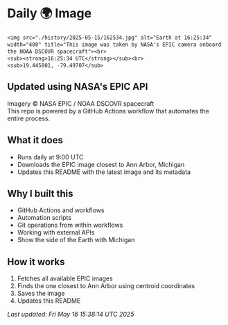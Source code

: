 # Daily 🌍 Image
    <img src="./history/2025-05-15/162534.jpg" alt="Earth at 16:25:34" width="400" title="This image was taken by NASA's EPIC camera onboard the NOAA DSCOVR spacecraft"><br>
    <sub><strong>16:25:34 UTC</strong></sub><br>
    <sub>19.445801, -79.49707</sub>

## Updated using NASA's EPIC API
Imagery © NASA EPIC / NOAA DSCOVR spacecraft  
This repo is powered by a GitHub Actions workflow that automates the entire process.

## What it does

- Runs daily at 9:00 UTC  
- Downloads the EPIC image closest to Ann Arbor, Michigan  
- Updates this README with the latest image and its metadata  

## Why I built this

- GitHub Actions and workflows
- Automation scripts
- Git operations from within workflows
- Working with external APIs
- Show the side of the Earth with Michigan
 
## How it works

1. Fetches all available EPIC images  
2. Finds the one closest to Ann Arbor using centroid coordinates  
3. Saves the image  
4. Updates this README  

_Last updated: Fri May 16 15:38:14 UTC 2025_
